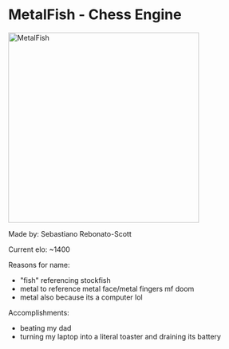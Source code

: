 # MetalFish - Chess Engine
<img width="382" alt="MetalFish" src="https://github.com/all-caps-when-you-spell-the-user-name/MetalFish/assets/141144328/18a3cbf7-3400-4e29-a606-70cb3ee804c5">

Made by: Sebastiano Rebonato-Scott

Current elo: ~1400

Reasons for name: 
- "fish" referencing stockfish
- metal to reference metal face/metal fingers mf doom
- metal also because its a computer lol

Accomplishments:
- beating my dad
- turning my laptop into a literal toaster and draining its battery
